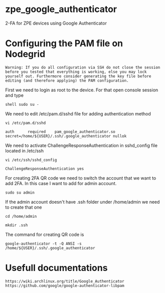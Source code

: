 # zpe_google_authenticator
2-FA for ZPE devices using Google Authenticator

# Configuring the PAM file on Nodegrid

    Warning: If you do all configuration via SSH do not close the session before you tested that everything is working, else you may lock yourself out. Furthermore consider generating the key file before editing (and therefore applying) the PAM configuration.

First we need to login as root to the device. For that open console session and type

    shell sudo su -

We need to edit /etc/pam.d/sshd file for adding authentication method

    vi /etc/pam.d/sshd

    auth      required    pam_google_authenticator.so secret=/home/${USER}/.ssh/.google_authenticator nullok

We need to activate ChallengeResponseAuthentication in sshd_config file located in /etc/ssh

    vi /etc/ssh/sshd_config

    ChallengeResponseAuthentication yes

For creating 2FA QR code we need to switch the account that we want to add 2FA. In this case I want to add for admin account.

    sudo su admin

If the admin account doesn't have .ssh folder under /home/admin we need to create that one

    cd /home/admin

    mkdir .ssh

The command for creating QR code is

    google-authenticator -t -Q ANSI -s /home/${USER}/.ssh/.google_authenticator
    
    
# Usefull documentations

    https://wiki.archlinux.org/title/Google_Authenticator
    https://github.com/google/google-authenticator-libpam
        
        
